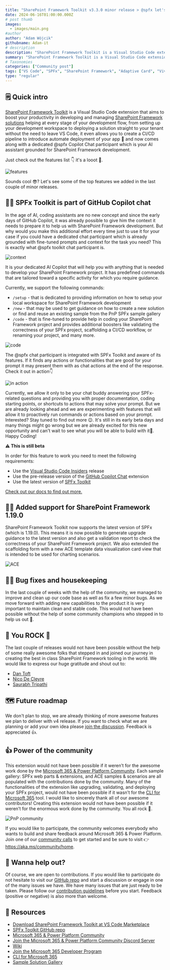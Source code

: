 ```yaml
---
title: "SharePoint Framework Toolkit v3.3.0 minor release > @spfx let's code together"
date: 2024-06-16T01:00:00.000Z
# post thumb
images:
  - images/main.png
#author
author: "Adam Wójcik"
githubname: Adam-it
# description
description: "SharePoint Framework Toolkit is a Visual Studio Code extension that aims to boost your productivity in developing and managing SharePoint Framework solutions helping at every stage of your development flow, from setting up your development workspace to deploying a solution straight to your tenant without the need to leave VS Code. With the SharePoint Framework, you can use modern web technologies and tools in your preferred development environment to build productive experiences and apps that are responsive and mobile-ready allowing you to create solutions to extend SharePoint, Microsoft Teams, Microsoft Viva Connections, Outlook, and Microsoft365.com."
summary: "SharePoint Framework Toolkit is a Visual Studio Code extension that aims to boost your productivity in developing and managing SharePoint Framework solutions helping at every stage of your development flow, from setting up your development workspace to deploying a solution straight to your tenant without the need to leave VS Code. With the SharePoint Framework, you can use modern web technologies and tools in your preferred development environment to build productive experiences and apps that are responsive and mobile-ready allowing you to create solutions to extend SharePoint, Microsoft Teams, Microsoft Viva Connections, Outlook, and Microsoft365.com."
# Taxonomies
categories: ["Community post"]
tags: ["VS Code", "SPFx", "SharePoint Framework", "Adaptive Card", "Viva", "Viva Connections", "GitHub", "Copilot", "AI"]
type: "regular"
---
```


## 🗒️ Quick intro

[SharePoint Framework Toolkit](https://marketplace.visualstudio.com/items?itemName=m365pnp.viva-connections-toolkit) is a Visual Studio Code extension that aims to boost your productivity in developing and managing [SharePoint Framework solutions](https://learn.microsoft.com/sharepoint/dev/spfx/sharepoint-framework-overview?WT.mc_id=m365-15744-cxa) helping at every stage of your development flow, from setting up your development workspace to deploying a solution straight to your tenant without the need to leave VS Code, it even allows you to create a CI/CD pipeline to introduce automate deployment of your app 🚀 and now comes along with a dedicated @spfx Copilot Chat participant which is your AI assistant grounded for SharePoint Framework development. 

Just check out the features list 👇 it's a looot 🤯.

![features](images/features.png)

Sounds cool 😎? Let's see some of the top features we added in the last couple of minor releases.

## 🧠💬 SPFx Toolkit is part of GitHub Copilot chat

In the age of AI, coding assistants are no new concept and since the early days of GitHub Copilot, it was already possible to give him the context it needs to prepare it to help us with SharePoint Framework development. But why would you make this additional effort every time just to use it for your case if you could have a dedicated chat participant which is already grounded with fine-tuned prompts and context for the task you need? This is exactly what @spfx toolkit chat participant is.

![context](images/SPFxTootkitChat.png)

It is your dedicated AI Copilot that will help you with anything that is needed to develop your SharePoint Framework project. It has predefined commands that are tailored toward a specific activity for which you require guidance.

Currently, we support the following commands:
- `/setup` - that is dedicated to providing information on how to setup your local workspace for SharePoint Framework development
- `/new` - that may be used to get guidance on how to create a new solution or find and reuse an existing sample from the PnP SPFx sample gallery
- `/code` - that is fine-tuned to provide help in coding your SharePoint Framework project and provides additional boosters like validating the correctness of your SPFx project, scaffolding a CI/CD workflow, or renaming your project, and many more.

![code](images/SPFxToolkitChat2.png)

The @spfx chat participant is integrated with SPFx Toolkit and aware of its features. If it finds any actions or functionalities that are good for your prompt it may present them with as chat actions at the end of the response.
Check it out in action👇

![in action](images/SPFxToolkitChat1.gif)

Currently, we allow it only to be your chat buddy answering your SPFx-related questions and providing you with proper documentation, coding starting points, or shortcuts to actions that may solve your prompt. But we are already looking ahead and we are experimenting with features that will allow it to proactively run commands or actions based on your prompt. Interested? Stay tuned to find out more 😉.
It's still in its early beta days and many things might go wrong but we are already excited for this new opportunity and can't wait to see what you will be able to build with it🤩. Happy Coding!

**⚠️ This is still beta**

In order for this feature to work you need to meet the following requirements:
- Use the [Visual Studio Code Insiders](https://code.visualstudio.com/insiders/) release
- Use the pre-release version of the [GitHub Copilot Chat](https://marketplace.visualstudio.com/items?itemName=GitHub.copilot-chat) extension
- Use the latest version of [SPFx Toolkit](https://marketplace.visualstudio.com/items?itemName=m365pnp.viva-connections-toolkit)

[Check out our docs to find out more.](https://github.com/pnp/vscode-viva/wiki/8.-Preview-features)

## 👨‍💻 Added support for SharePoint Framework 1.19.0

SharePoint Framework Toolkit now supports the latest version of SPFx (which is 1.19.0). 
This means it is now possible to generate upgrade guidance to the latest version and also get a validation report to check the correctness of your SharePoint Framework project.
We also extended the scaffolding form with a new ACE template data visualization card view that is intended to be used for charting scenarios.

![ACE](images/aceTemplate.png)

## 🐞🔨 Bug fixes and housekeeping

In the last couple of weeks with the help of the community, we managed to improve and clean up our code base as well as fix a few minor bugs. As we move forward with adding new capabilities to the product it is very important to maintain clean and stable code. This would not have been possible without the help of some community champions who stepped in to help us out 👏.

## 👏 You ROCK 🤩

The last couple of releases would not have been possible without the help of some really awesome folks that stepped in and joined our journey in creating the best in class SharePoint Framework tooling in the world. We would like to express our huge gratitude and shout out to:

- [Dan Toft](https://github.com/Tanddant)
- [Nico De Cleyre](https://github.com/nicodecleyre)
- [Saurabh Tripathi](https://github.com/Saurabh7019)

## 🗺️ Future roadmap

We don't plan to stop, we are already thinking of more awesome features we plan to deliver with v4 release. If you want to check what we are planning or add your own idea please [join the discussion](https://github.com/pnp/vscode-viva/discussions/159). Feedback is appreciated 👍.

## 👍 Power of the community

This extension would not have been possible if it weren’t for the awesome work done by the [Microsoft 365 & Power Platform Community](https://pnp.github.io/). Each sample gallery: SPFx web parts & extensions, and ACE samples & scenarios are all populated with the contributions done by the community. Many of the functionalities of the extension like upgrading, validating, and deploying your SPFx project, would not have been possible if it wasn’t for the [CLI for Microsoft 365](https://pnp.github.io/cli-microsoft365/) tool. I would like to sincerely thank all of our awesome contributors! Creating this extension would not have been possible if it weren’t for the enormous work done by the community. You all rock 🤩.

![PnP community](images/parker-pnp.png)

If you would like to participate, the community welcomes everybody who wants to build and share feedback around Microsoft 365 & Power Platform. Join one of our [community calls](https://pnp.github.io/#community) to get started and be sure to visit 👉 https://aka.ms/community/home.

## 🙋 Wanna help out?

Of course, we are open to contributions. If you would like to participate do not hesitate to visit our [GitHub repo](https://github.com/pnp/vscode-viva) and start a discussion or engage in one of the many issues we have. We have many issues that are just ready to be taken. Please follow our [contribution guidelines](https://github.com/pnp/vscode-viva/blob/main/contributing.md) before you start.
Feedback (positive or negative) is also more than welcome.

## 🔗 Resources

- [Download SharePoint Framework Toolkit at VS Code Marketplace](https://marketplace.visualstudio.com/items?itemName=m365pnp.viva-connections-toolkit)
- [SPFx Toolkit GitHub repo](https://github.com/pnp/vscode-viva)
- [Microsoft 365 & Power Platform Community](https://pnp.github.io/#home)
- [Join the Microsoft 365 & Power Platform Community Discord Server]( https://aka.ms/community/discord)
- [Wiki]( https://github.com/pnp/vscode-viva/wiki)
- [Join the Microsoft 365 Developer Program]( https://developer.microsoft.com/en-us/microsoft-365/dev-program)
- [CLI for Microsoft 365](https://pnp.github.io/cli-microsoft365/)
- [Sample Solution Gallery]( https://adoption.microsoft.com/en-us/sample-solution-gallery/)
